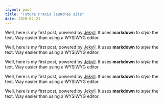 ```yaml
---
layout: post
title: "Future Praxis launches site"
date: 2020-02-21
---
```


Well, here is my first post, powered by [Jekyll](http://jekyllrb.com). It uses **markdown** to *style* the text. Way easier than using a WYSIWYG editor.

Well, here is my first post, powered by [Jekyll](http://jekyllrb.com). It uses **markdown** to *style* the text. Way easier than using a WYSIWYG editor.

Well, here is my first post, powered by [Jekyll](http://jekyllrb.com). It uses **markdown** to *style* the text. Way easier than using a WYSIWYG editor.

Well, here is my first post, powered by [Jekyll](http://jekyllrb.com). It uses **markdown** to *style* the text. Way easier than using a WYSIWYG editor.

Well, here is my first post, powered by [Jekyll](http://jekyllrb.com). It uses **markdown** to *style* the text. Way easier than using a WYSIWYG editor.